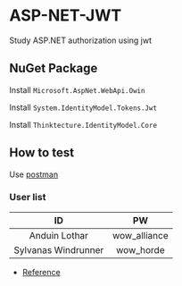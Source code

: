 # ASP-NET-JWT
Study ASP.NET authorization using jwt

## NuGet Package
Install `Microsoft.AspNet.WebApi.Owin`

Install `System.IdentityModel.Tokens.Jwt`

Install `Thinktecture.IdentityModel.Core`

## How to test

Use [postman](https://www.getpostman.com/collections/f0ccbb0f91c1258ff1c5)

### User list

| ID  | PW  |
|:-:|:-:|
| Anduin Lothar  | wow_alliance  |
| Sylvanas Windrunner  | wow_horde  |

- [Reference](https://www.red-gate.com/simple-talk/dotnet/net-development/jwt-authentication-microservices-net/)

